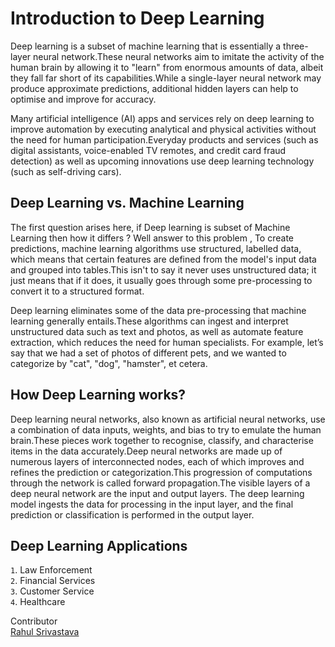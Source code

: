 # Introduction to Deep Learning

Deep learning is a subset of machine learning that is essentially a three-layer neural network.These neural networks aim to imitate the activity of the human brain by allowing it
to "learn" from enormous amounts of data, albeit they fall far short of its capabilities.While a single-layer neural network may produce approximate predictions, additional hidden
layers can help to optimise and improve for accuracy.

Many artificial intelligence (AI) apps and services rely on deep learning to improve automation by executing analytical and physical activities without the need for human 
participation.Everyday products and services (such as digital assistants, voice-enabled TV remotes, and credit card fraud detection) as well as upcoming innovations use deep 
learning technology (such as self-driving cars).


## Deep Learning vs. Machine Learning

The first question arises here, if Deep learning is subset of Machine Learning then how it differs ?
Well answer to this problem , To create predictions, machine learning algorithms use structured, labelled data, which means that certain features are defined from the model's 
input data and grouped into tables.This isn't to say it never uses unstructured data; it just means that if it does, it usually goes through some pre-processing to convert it 
to a structured format.

Deep learning eliminates some of the data pre-processing that machine learning generally entails.These algorithms can ingest and interpret unstructured data such as text and photos,
as well as automate feature extraction, which reduces the need for human specialists. For example, let’s say that we had a set of photos of different pets, and we wanted to categorize
by "cat", "dog", "hamster", et cetera. 

## How Deep Learning works?

Deep learning neural networks, also known as artificial neural networks, use a combination of data inputs, weights, and bias to try to emulate the human brain.These pieces work together 
to recognise, classify, and characterise items in the data accurately.Deep neural networks are made up of numerous layers of interconnected nodes, each of which improves and refines the 
prediction or categorization.This progression of computations through the network is called forward propagation.The visible layers of a deep neural network are the input and output layers. 
The deep learning model ingests the data for processing in the input layer, and the final prediction or classification is performed in the output layer.

## Deep Learning Applications

`1`. Law Enforcement <br/>
`2`. Financial Services <br/>
`3`. Customer Service <br/>
`4`. Healthcare <br/>


Contributor<br/>
<a href="https://www.linkedin.com/in/rahul-srivastava-882180191/">Rahul Srivastava</a>

